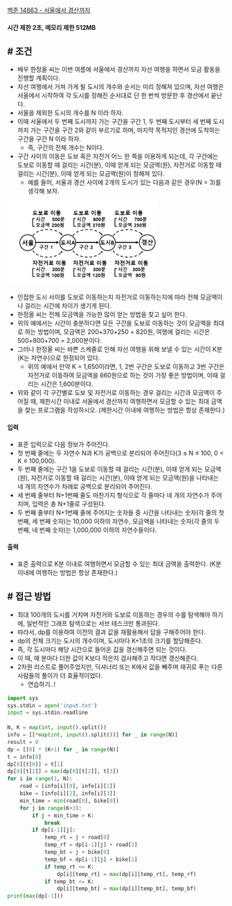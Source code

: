 
[백준 14863 - 서울에서 경산까지](https://www.acmicpc.net/problem/14863)

#### **시간 제한 2초, 메모리 제한 512MB**

## **# 조건**

- 배우 한정올 씨는 이번 여름에 서울에서 경산까지 자선 여행을 하면서 모금 활동을 진행할 계획이다. 
- 자선 여행에서 거쳐 가게 될 도시의 개수와 순서는 미리 정해져 있으며, 자선 여행은 서울에서 시작하여 각 도시를 정해진 순서대로 단 한 번씩 방문한 후 경산에서 끝난다. 
- 서울을 제외한 도시의 개수를 N 이라 하자. 
- 이때 서울에서 두 번째 도시까지 가는 구간을 구간 1, 두 번째 도시부터 세 번째 도시까지 가는 구간을 구간 2와 같이 부르기로 하며, 마지막 목적지인 경산에 도착하는 구간을 구간 N 이라 하자. 
	- 즉, 구간의 전체 개수는 N이다. 
- 구간 사이의 이동은 도보 혹은 자전거 어느 한 쪽을 이용하게 되는데, 각 구간에는 도보로 이동할 때 걸리는 시간(분), 이때 얻게 되는 모금액(원), 자전거로 이동할 때 걸리는 시간(분), 이때 얻게 되는 모금액(원)이 정해져 있다.
	- 예를 들어, 서울과 경산 사이에 2개의 도시가 있는 다음과 같은 경우(N = 3)를 생각해 보자.

![](assets/Pasted%20image%2020230922180742.png)

- 인접한 도시 사이를 도보로 이동하는지 자전거로 이동하는지에 따라 전체 모금액이나 걸리는 시간에 차이가 생기게 된다. 
- 한정올 씨는 전체 모금액을 가능한 많이 얻는 방법을 찾고 싶어 한다. 
- 위의 예에서는 시간이 충분하다면 모든 구간을 도보로 이동하는 것이 모금액을 최대로 하는 방법이며, 모금액은 200+370+250 = 820원, 여행에 걸리는 시간은 500+800+700 = 2,000분이다.
- 그러나 한정올 씨는 바쁜 스케줄로 인해 자선 여행을 위해 보낼 수 있는 시간이 K분(K는 자연수)으로 한정되어 있다. 
	- 위의 예에서 만약 K = 1,650이라면, 1, 2번 구간은 도보로 이동하고 3번 구간은 자전거로 이동하여 모금액을 660원으로 하는 것이 가장 좋은 방법이며, 이때 걸리는 시간은 1,600분이다.
- 위와 같이 각 구간별로 도보 및 자전거로 이동하는 경우 걸리는 시간과 모금액이 주어질 때, 제한시간 이내로 서울에서 경산까지 여행하면서 모금할 수 있는 최대 금액을 찾는 프로그램을 작성하시오. (제한시간 이내에 여행하는 방법은 항상 존재한다.)

#### **입력**
- 표준 입력으로 다음 정보가 주어진다. 
- 첫 번째 줄에는 두 자연수 N과 K가 공백으로 분리되어 주어진다(3 ≤ N ≤ 100, 0 < K ≤ 100,000). 
- 두 번째 줄에는 구간 1을 도보로 이동할 때 걸리는 시간(분), 이때 얻게 되는 모금액(원), 자전거로 이동할 때 걸리는 시간(분), 이때 얻게 되는 모금액(원)을 나타내는 네 개의 자연수가 차례로 공백으로 분리되어 주어진다. 
- 세 번째 줄부터 N+1번째 줄도 마찬가지 형식으로 각 줄마다 네 개의 자연수가 주어지며, 입력은 총 N+1줄로 구성된다. 
- 두 번째 줄부터 N+1번째 줄에 주어지는 숫자들 중 시간을 나타내는 숫자(각 줄의 첫 번째, 세 번째 숫자)는 10,000 이하의 자연수, 모금액을 나타내는 숫자(각 줄의 두 번째, 네 번째 숫자)는 1,000,000 이하의 자연수들이다.

#### **출력**
- 표준 출력으로 K분 이내로 여행하면서 모금할 수 있는 최대 금액을 출력한다. (K분 이내에 여행하는 방법은 항상 존재한다.)

## **# 접근 방법**

- 최대 100개의 도시를 거치며 자전거와 도보로 이동하는 경우의 수를 탐색해야 하기에, 일반적인 그래프 탐색으로는 서브 테스크만 통과된다.
- 따라서, dp를 이용하여 이전의 결과 값을 재활용해서 답을 구해주어야 한다.
- dp의 전체 크기는 도시의 개수이며, 도시마다 K+1초의 크기를 할당해준다.
- 즉, 각 도시마다 해당 시간으로 들어온 값을 갱신해주면 되는 것이다.
- 이 때, 매 분마다 더한 값이 K보다 작은지 검사해주고 작다면 갱신해준다.
- 2차원 리스트로 풀어주었지만, 딕셔너리 또는 K에서 값을 빼주며 재귀로 푸는 다른 사람들의 풀이가 더 효율적이었다.
	- 연습하기..!

```python
import sys  
sys.stdin = open('input.txt')  
input = sys.stdin.readline  
  
N, K = map(int, input().split())  
info = [[*map(int, input().split())] for _ in range(N)]  
result = 0  
dp = [[0] * (K+1) for _ in range(N)]  
t = info[0]  
dp[0][t[0]] = t[1]  
dp[0][t[2]] = max(dp[0][t[2]], t[3])  
for i in range(1, N):  
    road = [info[i][0], info[i][1]]  
    bike = [info[i][2], info[i][3]]  
    min_time = min(road[0], bike[0])  
    for j in range(K+1):  
        if j + min_time > K:  
            break  
        if dp[i-1][j]:  
            temp_rt = j + road[0]  
            temp_rf = dp[i-1][j] + road[1]  
            temp_bt = j + bike[0]  
            temp_bf = dp[i-1][j] + bike[1]  
            if temp_rt <= K:  
                dp[i][temp_rt] = max(dp[i][temp_rt], temp_rf)  
            if temp_bt <= K:  
                dp[i][temp_bt] = max(dp[i][temp_bt], temp_bf)  
print(max(dp[-1]))
```